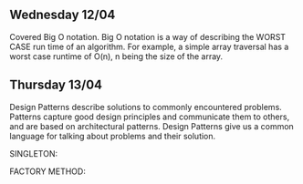 ## Wednesday 12/04

Covered Big O notation. Big O notation is a way of describing the WORST CASE run time of an algorithm. For example, a simple array traversal has a worst case runtime of O(n), n being the size of the array.


## Thursday 13/04

Design Patterns describe solutions to commonly encountered problems. Patterns capture good design principles and communicate them to others, and are based on architectural patterns. Design Patterns give us a common language for talking about problems and their solution.

SINGLETON:


FACTORY METHOD: 




























